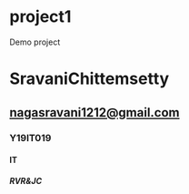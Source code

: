 # project1
Demo project

# SravaniChittemsetty
## nagasravani1212@gmail.com
### Y19IT019
#### IT
##### RVR&JC


